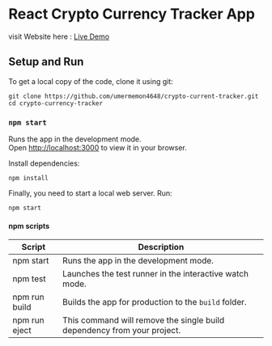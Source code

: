 # React Crypto Currency Tracker App
visit Website here : <a href="https://competent-snyder-f076c6.netlify.app/" target="_blank">Live Demo</a>
## Setup and Run

To get a local copy of the code, clone it using git:


```
git clone https://github.com/umermemon4648/crypto-current-tracker.git
cd crypto-currency-tracker
```
### `npm start`

Runs the app in the development mode.\
Open [http://localhost:3000](http://localhost:3000) to view it in your browser.




Install dependencies:

```
npm install
```

Finally, you need to start a local web server. Run:

```
npm start
```

#### npm scripts

| Script        | Description                                                             |
| ------------- | ----------------------------------------------------------------------- |
| npm start     | Runs the app in the development mode.                                   |
| npm test      | Launches the test runner in the interactive watch mode.                 |
| npm run build | Builds the app for production to the `build` folder.                    |
| npm run eject | This command will remove the single build dependency from your project. |

